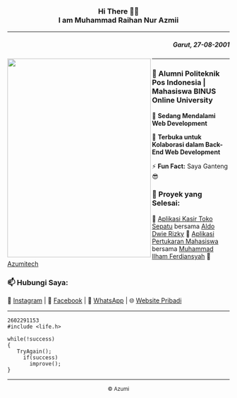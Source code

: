 <h3 align="center"><strong> Hi </strong> There 👋🏻 <br>I am Muhammad Raihan Nur Azmii</h3>
<hr>
<h5 align="right">Garut, 27-08-2001</h5>
<p align="center">
 <img align="left" width=325" height="450" src="https://cdn.discordapp.com/attachments/780423169328152610/928051434405122068/ssstiktok_1639065754.gif"><hr>
</p>
    <h3>🔭 Alumni Politeknik Pos Indonesia | Mahasiswa BINUS Online University</h3>
    <p>🌱 <strong>Sedang Mendalami Web Development</strong></p>
    <p>👯 <strong>Terbuka untuk Kolaborasi dalam Back-End Web Development</strong></p>
    <p>⚡ <strong>Fun Fact:</strong> Saya Ganteng 😎</p>
    <h3>📃 Proyek yang Selesai: </h3>
        🎯 <a href="http://proyek-1-kasir-toko-sepatu.epizy.com/login.php">Aplikasi Kasir Toko Sepatu</a> bersama 
            <a href="https://github.com/aldodwrzy">Aldo Dwie Rizky</a>
        🎯 <a href="https://aplikasi-pertukaran-mahasiswa.000webhostapp.com/">Aplikasi Pertukaran Mahasiswa</a> bersama 
            <a href="https://github.com/Muhammad-Ilham-Ferdiansyah">Muhammad Ilham Ferdiansyah</a>
        🎯 <a href="https://toko.ly/azumitech">Azumitech</a>
    <h3>📫 Hubungi Saya:</h3>
    <p>
        📸 <a href="https://www.instagram.com/mraihanna1278.cs/">Instagram</a> |
        📘 <a href="https://www.facebook.com/raihan.nurazmii">Facebook</a> |
        💬 <a href="https://api.whatsapp.com/send?phone=6289504824037&text=Hai%20Azumi%2C%20I%20know%20your%20phone%20number%20on%20Github">WhatsApp</a> |
        🌐 <a href="https://mraihanna.vercel.app/">Website Pribadi</a>
    </p>

---

```
2602291153
#include <life.h>

while(!success)
{
   TryAgain();
     if(success)
       improve();
}
```
<hr>
<p align="center"><small>&copy; Azumi</small></p>
